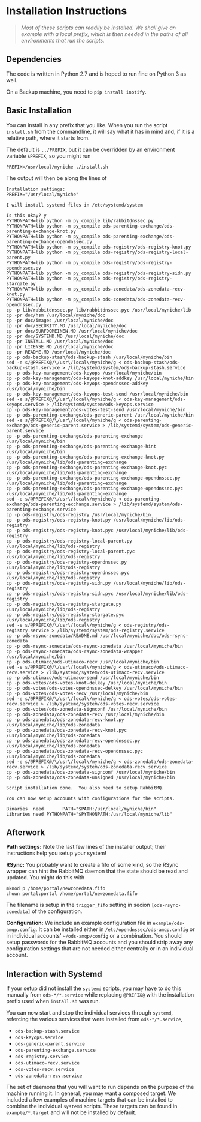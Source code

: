 # Installation Instructions

> *Most of these scripts can readily be installed.  We shall give an
> example with a local prefix, which is then needed in the paths of
> all environments that run the scripts.*


## Dependencies

The code is written in Python 2.7 and is hoped to run fine on Python 3
as well.

On a Backup machine, you need to `pip install inotify`.

## Basic Installation

You can install in any prefix that you like.  When you run the script
`install.sh` from the commandline, it will say what it has in mind and,
if it is a relative path, where it starts from.

The default is `../PREFIX`, but it can be overridden by an environment
variable `$PREFIX`, so you might run

```
PREFIX=/usr/local/myniche ./install.sh
```

The output will then be along the lines of

```
Installation settings:
PREFIX="/usr/local/myniche"

I will install systemd files in /etc/systemd/system

Is this okay? y
PYTHONPATH=lib python -m py_compile lib/rabbitdnssec.py
PYTHONPATH=lib python -m py_compile ods-parenting-exchange/ods-parenting-exchange-knot.py
PYTHONPATH=lib python -m py_compile ods-parenting-exchange/ods-parenting-exchange-opendnssec.py
PYTHONPATH=lib python -m py_compile ods-registry/ods-registry-knot.py
PYTHONPATH=lib python -m py_compile ods-registry/ods-registry-local-parent.py
PYTHONPATH=lib python -m py_compile ods-registry/ods-registry-opendnssec.py
PYTHONPATH=lib python -m py_compile ods-registry/ods-registry-sidn.py
PYTHONPATH=lib python -m py_compile ods-registry/ods-registry-stargate.py
PYTHONPATH=lib python -m py_compile ods-zonedata/ods-zonedata-recv-knot.py
PYTHONPATH=lib python -m py_compile ods-zonedata/ods-zonedata-recv-opendnssec.py
cp -p lib/rabbitdnssec.py lib/rabbitdnssec.pyc /usr/local/myniche/lib
cp -pr doc/hsm /usr/local/myniche/doc
cp -pr doc/images /usr/local/myniche/doc
cp -pr doc/SECURITY.MD /usr/local/myniche/doc
cp -pr doc/SURFDOMEINEN.MD /usr/local/myniche/doc
cp -pr doc/SYSTEMD.MD /usr/local/myniche/doc
cp -pr INSTALL.MD /usr/local/myniche/doc
cp -pr LICENSE.MD /usr/local/myniche/doc
cp -pr README.MD /usr/local/myniche/doc
cp -p ods-backup-stash/ods-backup-stash /usr/local/myniche/bin
sed -e s/@PREFIX@/\/usr\/local\/myniche/g < ods-backup-stash/ods-backup-stash.service > /lib/systemd/system/ods-backup-stash.service
cp -p ods-key-management/ods-keyops /usr/local/myniche/bin
cp -p ods-key-management/ods-keyops-knot-addkey /usr/local/myniche/bin
cp -p ods-key-management/ods-keyops-opendnssec-addkey /usr/local/myniche/bin
cp -p ods-key-management/ods-keyops-test-send /usr/local/myniche/bin
sed -e s/@PREFIX@/\/usr\/local\/myniche/g < ods-key-management/ods-keyops.service > /lib/systemd/system/ods-keyops.service
cp -p ods-key-management/ods-votes-test-send /usr/local/myniche/bin
cp -p ods-parenting-exchange/ods-generic-parent /usr/local/myniche/bin
sed -e s/@PREFIX@/\/usr\/local\/myniche/g < ods-parenting-exchange/ods-generic-parent.service > /lib/systemd/system/ods-generic-parent.service
cp -p ods-parenting-exchange/ods-parenting-exchange /usr/local/myniche/bin
cp -p ods-parenting-exchange/ods-parenting-exchange-hint /usr/local/myniche/bin
cp -p ods-parenting-exchange/ods-parenting-exchange-knot.py /usr/local/myniche/lib/ods-parenting-exchange
cp -p ods-parenting-exchange/ods-parenting-exchange-knot.pyc /usr/local/myniche/lib/ods-parenting-exchange
cp -p ods-parenting-exchange/ods-parenting-exchange-opendnssec.py /usr/local/myniche/lib/ods-parenting-exchange
cp -p ods-parenting-exchange/ods-parenting-exchange-opendnssec.pyc /usr/local/myniche/lib/ods-parenting-exchange
sed -e s/@PREFIX@/\/usr\/local\/myniche/g < ods-parenting-exchange/ods-parenting-exchange.service > /lib/systemd/system/ods-parenting-exchange.service
cp -p ods-registry/ods-registry /usr/local/myniche/bin
cp -p ods-registry/ods-registry-knot.py /usr/local/myniche/lib/ods-registry
cp -p ods-registry/ods-registry-knot.pyc /usr/local/myniche/lib/ods-registry
cp -p ods-registry/ods-registry-local-parent.py /usr/local/myniche/lib/ods-registry
cp -p ods-registry/ods-registry-local-parent.pyc /usr/local/myniche/lib/ods-registry
cp -p ods-registry/ods-registry-opendnssec.py /usr/local/myniche/lib/ods-registry
cp -p ods-registry/ods-registry-opendnssec.pyc /usr/local/myniche/lib/ods-registry
cp -p ods-registry/ods-registry-sidn.py /usr/local/myniche/lib/ods-registry
cp -p ods-registry/ods-registry-sidn.pyc /usr/local/myniche/lib/ods-registry
cp -p ods-registry/ods-registry-stargate.py /usr/local/myniche/lib/ods-registry
cp -p ods-registry/ods-registry-stargate.pyc /usr/local/myniche/lib/ods-registry
sed -e s/@PREFIX@/\/usr\/local\/myniche/g < ods-registry/ods-registry.service > /lib/systemd/system/ods-registry.service
cp -p ods-rsync-zonedata/README.md /usr/local/myniche/doc/ods-rsync-zonedata
cp -p ods-rsync-zonedata/ods-rsync-zonedata /usr/local/myniche/bin
cp -p ods-rsync-zonedata/ods-rsync-zonedata-wrapper /usr/local/myniche/bin
cp -p ods-utimaco/ods-utimaco-recv /usr/local/myniche/bin
sed -e s/@PREFIX@/\/usr\/local\/myniche/g < ods-utimaco/ods-utimaco-recv.service > /lib/systemd/system/ods-utimaco-recv.service
cp -p ods-utimaco/ods-utimaco-send /usr/local/myniche/bin
cp -p ods-votes/ods-votes-knot-delkey /usr/local/myniche/bin
cp -p ods-votes/ods-votes-opendnssec-delkey /usr/local/myniche/bin
cp -p ods-votes/ods-votes-recv /usr/local/myniche/bin
sed -e s/@PREFIX@/\/usr\/local\/myniche/g < ods-votes/ods-votes-recv.service > /lib/systemd/system/ods-votes-recv.service
cp -p ods-votes/ods-zonedata-signconf /usr/local/myniche/bin
cp -p ods-zonedata/ods-zonedata-recv /usr/local/myniche/bin
cp -p ods-zonedata/ods-zonedata-recv-knot.py /usr/local/myniche/lib/ods-zonedata
cp -p ods-zonedata/ods-zonedata-recv-knot.pyc /usr/local/myniche/lib/ods-zonedata
cp -p ods-zonedata/ods-zonedata-recv-opendnssec.py /usr/local/myniche/lib/ods-zonedata
cp -p ods-zonedata/ods-zonedata-recv-opendnssec.pyc /usr/local/myniche/lib/ods-zonedata
sed -e s/@PREFIX@/\/usr\/local\/myniche/g < ods-zonedata/ods-zonedata-recv.service > /lib/systemd/system/ods-zonedata-recv.service
cp -p ods-zonedata/ods-zonedata-signconf /usr/local/myniche/bin
cp -p ods-zonedata/ods-zonedata-unsigned /usr/local/myniche/bin

Script installation done.  You also need to setup RabbitMQ.

You can now setup accounts with configurations for the scripts.

Binaries  need       PATH="$PATH:/usr/local/myniche/bin"
Libraries need PYTHONPATH="$PYTHONPATH:/usr/local/myniche/lib"
```

## Afterwork

**Path settings:**
Note the last few lines of the installer output; their instructions
help you setup your system!

**RSync:**
You probably want to create a fifo of some kind, so the RSync wrapper
can hint the RabbitMQ daemon that the state should be read and updated.
You might do this with

```
mknod p /home/portal/newzonedata.fifo
chown portal:portal /home/portal/newzonedata.fifo
```

The filename is setup in the `trigger_fifo` setting in secion
`[ods-rsync-zonedata]` of the configuration.

**Configuration:**
We include an example configuration file in `example/ods-amqp.config`.
It can be installed either in `/etc/opendnssec/ods-amqp.config`
or in individual accounts' `~/ods-amqp/config` or a combination.
You should setup passwords for the RabbitMQ accounts and you should
strip away any configuration settings that are not needed either
centrally or in an individual account.

## Interaction with Systemd

If your setup did not install the `systemd` scripts, you may have to do
this manually from `ods-*/*.service` while replacing `@PREFIX@` with the
installation prefix used when `install.sh` was run.

You can now start and stop the individual services through `systemd`,
refercing the various services that were installed from `ods-*/*.service`,

  * `ods-backup-stash.service`
  * `ods-keyops.service`
  * `ods-generic-parent.service`
  * `ods-parenting-exchange.service`
  * `ods-registry.service`
  * `ods-utimaco-recv.service`
  * `ods-votes-recv.service`
  * `ods-zonedata-recv.service`

The set of daemons that you will want to run depends on the purpose
of the machine running it.  In general, you may want a composed target.
We included a few examples of machine targets that can be installed
to combine the individual `systemd` scripts.  These targets can be
found in `example/*.target` and will not be installed by default.

